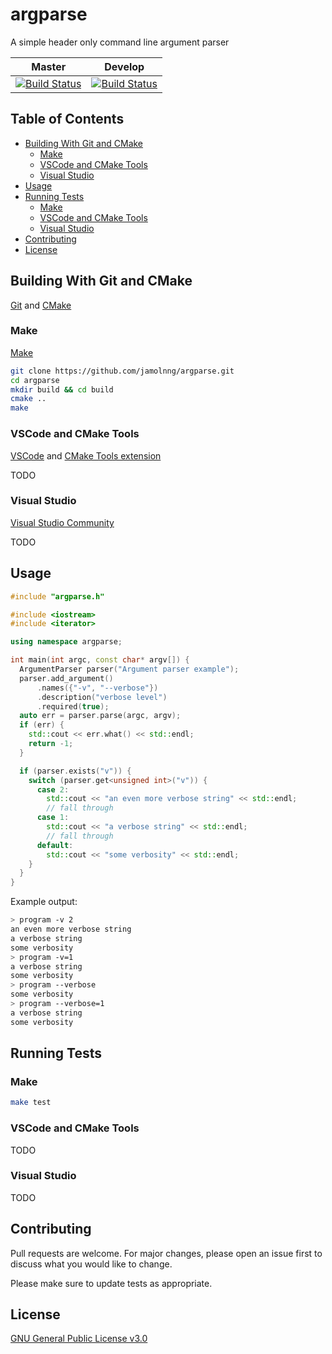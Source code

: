 # argparse
A simple header only command line argument parser

|Master|Develop|
|:-:|:-:|
|[![Build Status](https://travis-ci.com/jamolnng/argparse.svg?branch=master)](https://travis-ci.com/jamolnng/argparse)|[![Build Status](https://travis-ci.com/jamolnng/argparse.svg?branch=develop)](https://travis-ci.com/jamolnng/argparse)|

## Table of Contents
- [Building With Git and CMake](#Building-With-Git-and-CMake)
    * [Make](#build-make)
    * [VSCode and CMake Tools](#build-vscode)
    * [Visual Studio](#build-vsc)
- [Usage](#Usage)
- [Running Tests](#Running-Tests)
    * [Make](#test-make)
    * [VSCode and CMake Tools](#test-vscode)
    * [Visual Studio](#test-vsc)
- [Contributing](#Contributing)
- [License](#License)

## Building With Git and CMake
[Git](https://git-scm.com) and [CMake](https://cmake.org/)
### <a name="build-make"></a>Make
[Make](https://www.gnu.org/software/make/)
```bash
git clone https://github.com/jamolnng/argparse.git
cd argparse
mkdir build && cd build
cmake ..
make
```
### <a name="build-vscode"></a>VSCode and CMake Tools
[VSCode](https://code.visualstudio.com/) and [CMake Tools extension](https://marketplace.visualstudio.com/items?itemName=ms-vscode.cmake-tools)

TODO
### <a name="build-vsc"></a>Visual Studio
[Visual Studio Community](https://visualstudio.microsoft.com/vs/community/)

TODO
## Usage
```cpp
#include "argparse.h"

#include <iostream>
#include <iterator>

using namespace argparse;

int main(int argc, const char* argv[]) {
  ArgumentParser parser("Argument parser example");
  parser.add_argument()
      .names({"-v", "--verbose"})
      .description("verbose level")
      .required(true);
  auto err = parser.parse(argc, argv);
  if (err) {
    std::cout << err.what() << std::endl;
    return -1;
  }

  if (parser.exists("v")) {
    switch (parser.get<unsigned int>("v")) {
      case 2:
        std::cout << "an even more verbose string" << std::endl;
        // fall through
      case 1:
        std::cout << "a verbose string" << std::endl;
        // fall through
      default:
        std::cout << "some verbosity" << std::endl;
    }
  }
}
```
Example output:
```bash
> program -v 2
an even more verbose string
a verbose string
some verbosity
> program -v=1
a verbose string
some verbosity
> program --verbose
some verbosity
> program --verbose=1
a verbose string
some verbosity
```
## Running Tests
### <a name="test-make"></a>Make
```bash
make test
```
###
### <a name="test-vscode"></a>VSCode and CMake Tools
TODO
### <a name="test-vsc"></a>Visual Studio
TODO

## Contributing
Pull requests are welcome. For major changes, please open an issue first to discuss what you would like to change.

Please make sure to update tests as appropriate.

## License
[GNU General Public License v3.0](https://github.com/jamolnng/argparse/blob/master/LICENSE)